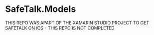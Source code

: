 # SafeTalk.Models

THIS REPO WAS APART OF THE XAMARIN STUDIO PROJECT TO GET SAFETALK ON iOS - THIS REPO IS NOT COMPLETED
